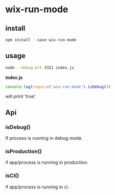 # wix-run-mode

## install

```js
npm install --save wix-run-mode
```

## usage

```sh
node --debug-brk 3321 index.js
```

**index.js**

```js
console.log(require('wix-run-mode').isDebug())
```

will print 'true'.

## Api

### isDebug()
If process is running in debug mode.

### isProduction()
if app/process is running in production.

### isCI()
if app/process is running in ci.